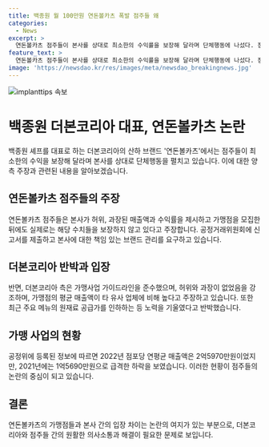```yaml
---
title: 백종원 월 100만원 연돈볼카츠 폭발 점주들 왜
categories:
  - News
excerpt: >
  연돈볼카츠 점주들이 본사를 상대로 최소한의 수익률을 보장해 달라며 단체행동에 나섰다. 점주들은 본사가 허위, 과장 매출액과 수익률을 약속하고 대책을 내놓지 않는다고 주장했다. 공정거래위원회에 신고서를 제출할 예정이며, 점주는 실제 매출액이 제공된 예상과 다르게 낮아 원가율 역시 높다고 주장하고 있다. 반면, 더본코리아는 허위·과장 없이 계약을 체결했으며, 가맹점 매출액은 높은 수준이라고 주장하고 있다. (단어 수: 104)
feature_text: >
  연돈볼카츠 점주들이 본사를 상대로 최소한의 수익률을 보장해 달라며 단체행동에 나섰다. 점주들은 본사가 허위, 과장 매출액과 수익률을 약속하고 대책을 내놓지 않는다고 주장했다. 공정거래위원회에 신고서를 제출할 예정이며, 점주는 실제 매출액이 제공된 예상과 다르게 낮아 원가율 역시 높다고 주장하고 있다. 반면, 더본코리아는 허위·과장 없이 계약을 체결했으며, 가맹점 매출액은 높은 수준이라고 주장하고 있다. (단어 수: 104)
image: 'https://newsdao.kr/res/images/meta/newsdao_breakingnews.jpg'
---
```


<p><img src="https://newsdao.kr/res/images/meta/newsdao_breakingnews.jpg" alt="implanttips 속보" /></p>

<h1>백종원 더본코리아 대표, 연돈볼카츠 논란</h1>

<p data-ke-size="size16">백종원 셰프를 대표로 하는 더본코리아의 산하 브랜드 '연돈볼카츠'에서는 점주들이 최소한의 수익을 보장해 달라며 본사를 상대로 단체행동을 펼치고 있습니다. 이에 대한 양측 주장과 관련된 내용을 알아보겠습니다.</p>

<h2 data-ke-size="size26">연돈볼카츠 점주들의 주장</h2>

<p data-ke-size="size16">연돈볼카츠 점주들은 본사가 허위, 과장된 매출액과 수익률을 제시하고 가맹점을 모집한 뒤에도 실제로는 해당 수치들을 보장하지 않고 있다고 주장합니다. 공정거래위원회에 신고서를 제출하고 본사에 대한 책임 있는 브랜드 관리를 요구하고 있습니다.</p>

<h2 data-ke-size="size26">더본코리아 반박과 입장</h2>

<p data-ke-size="size16">반면, 더본코리아 측은 가맹사업 가이드라인을 준수했으며, 허위와 과장이 없었음을 강조하며, 가맹점의 평균 매출액이 타 유사 업체에 비해 높다고 주장하고 있습니다. 또한 최근 주요 메뉴의 원재료 공급가를 인하하는 등 노력을 기울였다고 반박했습니다.</p>

<h2 data-ke-size="size26">가맹 사업의 현황</h2>

<p data-ke-size="size16">공정위에 등록된 정보에 따르면 2022년 점포당 연평균 매출액은 2억5970만원이었지만, 2021년에는 1억5690만원으로 급격한 하락을 보였습니다. 이러한 현황이 점주들의 논란의 중심이 되고 있습니다.</p>

<h2 data-ke-size="size26">결론</h2>

<p data-ke-size="size16">연돈볼카츠의 가맹점들과 본사 간의 입장 차이는 논란의 여지가 있는 부분으로, 더본코리아와 점주들 간의 원활한 의사소통과 해결이 필요한 문제로 보입니다.</p>

